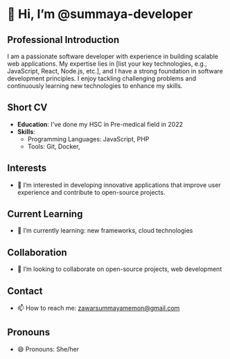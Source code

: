 # 👋 Hi, I’m @summaya-developer

## Professional Introduction
I am a passionate software developer with experience in building scalable web applications. My expertise lies in [list your key technologies, e.g., JavaScript, React, Node.js, etc.], and I have a strong foundation in software development principles. I enjoy tackling challenging problems and continuously learning new technologies to enhance my skills.

## Short CV
- **Education**: I've done my HSC in Pre-medical field in 2022
- **Skills**: 
  - Programming Languages: JavaScript, PHP
  - Tools: Git, Docker,

## Interests
- 👀 I’m interested in developing innovative applications that improve user experience and contribute to open-source projects.

## Current Learning
- 🌱 I’m currently learning: new frameworks, cloud technologies

## Collaboration
- 💞️ I’m looking to collaborate on  open-source projects, web development

## Contact
- 📫 How to reach me: zawarsummayamemon@gmail.com

## Pronouns
- 😄 Pronouns: She/her
